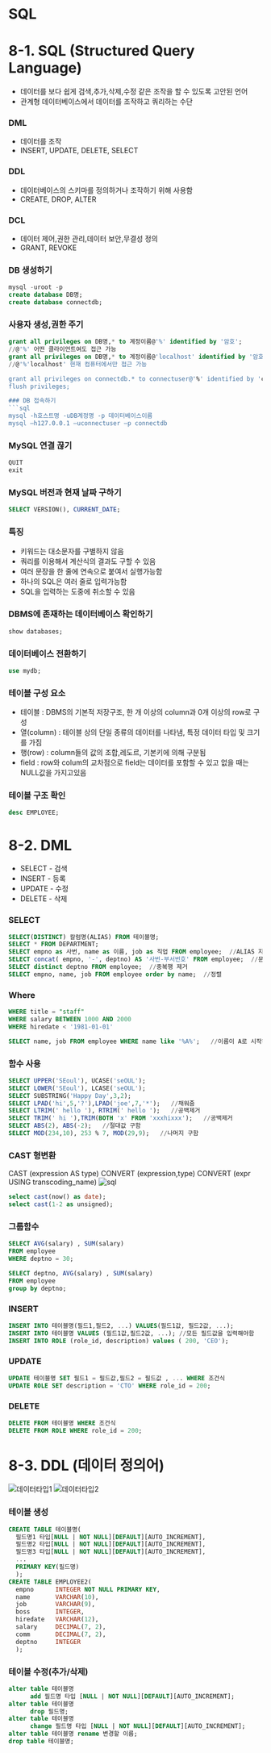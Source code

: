 # SQL

# 8-1. SQL (Structured Query Language)
- 데이터를 보다 쉽게 검색,추가,삭제,수정 같은 조작을 할 수 있도록 고안된 언어
- 관계형 데이터베이스에서 데이터를 조작하고 쿼리하는 수단

### DML
- 데이터를 조작
- INSERT, UPDATE, DELETE, SELECT

### DDL
- 데이터베이스의 스키마를 정의하거나 조작하기 위해 사용함
- CREATE, DROP, ALTER

### DCL
- 데이터 제어,권한 관리,데이터 보안,무결성 정의
- GRANT, REVOKE

### DB 생성하기
```sql
mysql -uroot -p
create database DB명;
create database connectdb;
```

### 사용자 생성,권한 주기
```sql
grant all privileges on DB명,* to 계정이름@'%' identified by '암호';
//@'%' 어떤 클라이언트여도 접근 가능
grant all privileges on DB명,* to 계정이름@'localhost' identified by '암호';
//@'%'localhost' 현재 컴퓨터에서만 접근 가능

grant all privileges on connectdb.* to connectuser@'%' identified by 'connect123!@#';
flush privileges;

### DB 접속하기
```sql
mysql -h호스트명 -uDB계정명 -p 데이터베이스이름
mysql –h127.0.0.1 –uconnectuser –p connectdb 
```

### MySQL 연결 끊기
```sql
QUIT
exit
```

### MySQL 버전과 현재 날짜 구하기
```sql
SELECT VERSION(), CURRENT_DATE;
```

### 특징
- 키워드는 대소문자를 구별하지 않음
- 쿼리를 이용해서 계산식의 결과도 구할 수 있음
- 여러 문장을 한 줄에 연속으로 붙여서 실행가능함
- 하나의 SQL은 여러 줄로 입력가능함
- SQL을 입력하는 도중에 취소할 수 있음

### DBMS에 존재하는 데이터베이스 확인하기
```sql
show databases;
```

### 데이터베이스 전환하기
```sql
use mydb;
```

### 테이블 구성 요소
- 테이블 : DBMS의 기본적 저장구조, 한 개 이상의 column과 0개 이상의 row로 구성
- 열(column) : 테이블 상의 단일 종류의 데이터를 나타냄, 특정 데이터 타입 및 크기를 가짐
- 행(row) : column들의 값의 조합,레도르, 기본키에 의해 구분됨
- field : row와 colum의 교차점으로 field는 데이터를 포함할 수 있고 없을 때는 NULL값을 가지고있음

### 테이블 구조 확인
```sql
desc EMPLOYEE;
```

# 8-2. DML
- SELECT - 검색
- INSERT - 등록
- UPDATE - 수정
- DELETE - 삭제

### SELECT
```sql
SELECT(DISTINCT) 칼럼명(ALIAS) FROM 테이블명;
SELECT * FROM DEPARTMENT;
SELECT empno as 사번, name as 이름, job as 직업 FROM employee;  //ALIAS 지정
SELECT concat( empno, '-', deptno) AS '사번-부서번호' FROM employee;  //문자열 결합
SELECT distinct deptno FROM employee;  //중복행 제거
SELECT empno, name, job FROM employee order by name;  //정렬
```

### Where
```sql
WHERE title = "staff"
WHERE salary BETWEEN 1000 AND 2000
WHERE hiredate < '1981-01-01'

SELECT name, job FROM employee WHERE name like '%A%';   //이름이 A로 시작하는 사람, _이면 두번째
```

### 함수 사용
```sql
SELECT UPPER('SEoul'), UCASE('seOUL');
SELECT LOWER('SEoul'), LCASE('seOUL');
SELECT SUBSTRING('Happy Day',3,2);
SELECT LPAD('hi',5,'?'),LPAD('joe',7,'*');   //채워줌
SELECT LTRIM(' hello '), RTRIM(' hello ');   //공백제거
SELECT TRIM(' hi '),TRIM(BOTH 'x' FROM 'xxxhixxx');   //공백제거
SELECT ABS(2), ABS(-2);   //절대값 구함
SELECT MOD(234,10), 253 % 7, MOD(29,9);   //나머지 구함
```

### CAST 형변환
CAST (expression AS type)
CONVERT (expression,type)
CONVERT (expr USING transcoding_name)
![sql](https://user-images.githubusercontent.com/48993188/72698580-232d8c00-3b88-11ea-9e41-661da858bd92.png)
```sql
select cast(now() as date);
select cast(1-2 as unsigned);
```

### 그룹함수
```sql
SELECT AVG(salary) , SUM(salary)
FROM employee
WHERE deptno = 30;

SELECT deptno, AVG(salary) , SUM(salary)
FROM employee
group by deptno;
```

### INSERT
```sql
INSERT INTO 테이블명(필드1,필드2, ...) VALUES(필드1값, 필드2값, ...);
INSERT INTO 테이블명 VALUES (필드1값,필드2값, ...); //모든 필드값을 입력해야함
INSERT INTO ROLE (role_id, description) values ( 200, 'CEO');
```

### UPDATE
```sql
UPDATE 테이블명 SET 필드1 = 필드값,필드2 = 필드값 , ... WHERE 조건식
UPDATE ROLE SET description = 'CTO' WHERE role_id = 200;
```

### DELETE
```sql
DELETE FROM 테이블명 WHERE 조건식
DELETE FROM ROLE WHERE role_id = 200;
```

# 8-3. DDL (데이터 정의어)
![데이터타입1](https://user-images.githubusercontent.com/48993188/72702667-df8e4e80-3b96-11ea-8586-edef9087a7c5.png)
![데이터타입2](https://user-images.githubusercontent.com/48993188/72702694-f46ae200-3b96-11ea-9f23-71f15f054d7e.png)

### 테이블 생성
```sql
CREATE TABLE 테이블명(
  필드명1 타입[NULL | NOT NULL][DEFAULT][AUTO_INCREMENT],
  필드명2 타입[NULL | NOT NULL][DEFAULT][AUTO_INCREMENT],
  필드명3 타입[NULL | NOT NULL][DEFAULT][AUTO_INCREMENT],
  ...
  PRIMARY KEY(필드명)
  );
CREATE TABLE EMPLOYEE2(   
  empno      INTEGER NOT NULL PRIMARY KEY,  
  name       VARCHAR(10),   
  job        VARCHAR(9),   
  boss       INTEGER,   
  hiredate   VARCHAR(12),   
  salary     DECIMAL(7, 2),   
  comm       DECIMAL(7, 2),   
  deptno     INTEGER
  );
  ```
### 테이블 수정(추가/삭제)
```sql
alter table 테이블명
      add 필드명 타입 [NULL | NOT NULL][DEFAULT][AUTO_INCREMENT];
alter table 테이블명
      drop 필드명;
alter table 테이블명
      change 필드명 타입 [NULL | NOT NULL][DEFAULT][AUTO_INCREMENT];
alter table 테이블명 rename 변경할 이름;
drop table 테이블명;
```
 
